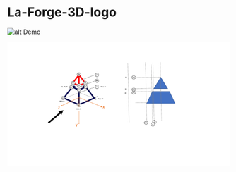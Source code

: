 # La-Forge-3D-logo

![alt Demo](https://tools.la-forge.ai/logo/)


![alt Composition](https://github.com/La-Forge/La-Forge-3D-logo/blob/main/schemas/Diapositive1.png)
